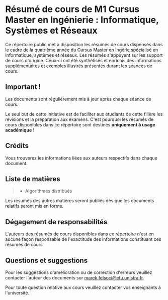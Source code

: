 # Résumé de cours de M1 Cursus Master en Ingénierie : Informatique, Systèmes et Réseaux

Ce répertoire public met à disposition les résumés de cours dispensés dans le cadre de la quatrième année du Cursus Master en Ingérie spécialisé en Informatique, systèmes et réseaux. Les résumés s'appuyent sur les support de cours d'origine. Ceux-ci ont été synthétisés et enrichis des informations supplémentaires et exemples illustrés présentés durant les séances de cours.

## Important !

Les documents sont régulièrement mis à jour après chaque séance de cours.

Le seul but de cette initiative est de faciliter aux étudiants de cette filière les révisions et la préparation aux examens. C'est pourquoi les résumés de cours disponibles dans ce répertoire sont destinés **uniquement à usage académique** !

## Crédits

Vous trouverez les informations liées aux auteurs respectifs dans chaque document.

## Liste de matières

> * Algorithmes distribués

Les résumés des autres matières seront publiés dès que les documents relatifs seront mis en forme.

## Dégagement de responsabilités

L'auteurs des résumés de cours disponibles dans ce répertoire n'est en aucune façon responsable de l'exactitude des informations constituant ces résumés de cours.

## Questions et suggestions

Pour les suggestions d'amélioration ou de correction d'erreurs veuillez contacter l'auteur des documents sur [marek.felsoci@etu.unistra.fr](mailto:marek.felsoci@etu.unistra.fr).

Pour toute question relative aux cours veuillez contacter vos enseignants à l'université.
